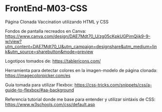# FrontEnd-M03-CSS
Página Clonada Vaccination utilizando HTML y CSS

Fondos de pantalla recreados en Canva: https://www.canva.com/design/DAE7Mdt70_U/zg05cKpkUGPimQijk9-9-w/view?utm_content=DAE7Mdt70_U&utm_campaign=designshare&utm_medium=link&utm_source=sharebutton&mode=preview

Logotipos tomados de: https://tablericons.com/

Herramienta para detectar colores en la imagen-modelo de página clonada: https://imagecolorpicker.com/es

Guía tomada para utilizar Flexbox: https://css-tricks.com/snippets/css/a-guide-to-flexbox/#aa-background

Referencia tutorial donde me base para entender y utilizar sintáxis de CSS: https://www.w3schools.com/css/default.asp

